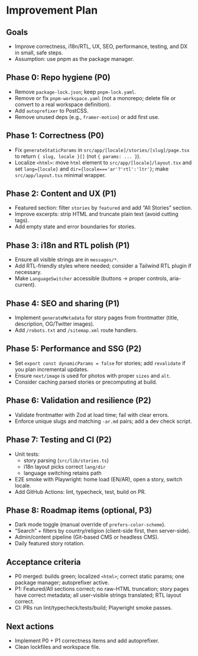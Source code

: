 # Improvement Plan

## Goals
- Improve correctness, i18n/RTL, UX, SEO, performance, testing, and DX in small, safe steps.
- Assumption: use pnpm as the package manager.

## Phase 0: Repo hygiene (P0)
- Remove `package-lock.json`; keep `pnpm-lock.yaml`.
- Remove or fix `pnpm-workspace.yaml` (not a monorepo; delete file or convert to a real workspace definition).
- Add `autoprefixer` to PostCSS.
- Remove unused deps (e.g., `framer-motion`) or add first use.

## Phase 1: Correctness (P0)
- Fix `generateStaticParams` in `src/app/[locale]/stories/[slug]/page.tsx` to return `{ slug, locale }[]` (not `{ params: ... }`).
- Localize `<html>`: move `html` element to `src/app/[locale]/layout.tsx` and set `lang={locale}` and `dir={locale==='ar'?'rtl':'ltr'}`; make `src/app/layout.tsx` minimal wrapper.

## Phase 2: Content and UX (P1)
- Featured section: filter `stories` by `featured` and add “All Stories” section.
- Improve excerpts: strip HTML and truncate plain text (avoid cutting tags).
- Add empty state and error boundaries for stories.

## Phase 3: i18n and RTL polish (P1)
- Ensure all visible strings are in `messages/*`.
- Add RTL-friendly styles where needed; consider a Tailwind RTL plugin if necessary.
- Make `LanguageSwitcher` accessible (buttons -> proper controls, aria-current).

## Phase 4: SEO and sharing (P1)
- Implement `generateMetadata` for story pages from frontmatter (title, description, OG/Twitter images).
- Add `/robots.txt` and `/sitemap.xml` route handlers.

## Phase 5: Performance and SSG (P2)
- Set `export const dynamicParams = false` for stories; add `revalidate` if you plan incremental updates.
- Ensure `next/image` is used for photos with proper `sizes` and `alt`.
- Consider caching parsed stories or precomputing at build.

## Phase 6: Validation and resilience (P2)
- Validate frontmatter with Zod at load time; fail with clear errors.
- Enforce unique slugs and matching `-ar.md` pairs; add a dev check script.

## Phase 7: Testing and CI (P2)
- Unit tests:
  - story parsing (`src/lib/stories.ts`)
  - i18n layout picks correct `lang/dir`
  - language switching retains path
- E2E smoke with Playwright: home load (EN/AR), open a story, switch locale.
- Add GitHub Actions: lint, typecheck, test, build on PR.

## Phase 8: Roadmap items (optional, P3)
- Dark mode toggle (manual override of `prefers-color-scheme`).
- “Search” + filters by country/religion (client-side first, then server-side).
- Admin/content pipeline (Git-based CMS or headless CMS).
- Daily featured story rotation.

## Acceptance criteria
- P0 merged: builds green; localized `<html>`; correct static params; one package manager; autoprefixer active.
- P1: Featured/All sections correct; no raw-HTML truncation; story pages have correct metadata; all user-visible strings translated; RTL layout correct.
- CI: PRs run lint/typecheck/tests/build; Playwright smoke passes.

## Next actions
- Implement P0 + P1 correctness items and add autoprefixer.
- Clean lockfiles and workspace file.
